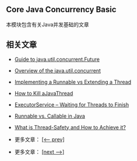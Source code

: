 ## Core Java Concurrency Basic

本模块包含有关Java并发基础的文章

## 相关文章

- [Guide to java.util.concurrent.Future](docs/Java_Future.md)
- [Overview of the java.util.concurrent](docs/Java_Concurrent.md)
- [Implementing a Runnable vs Extending a Thread](docs/Java_Thread_Runnable.md)
- [How to Kill aJavaThread](docs/Java_Thread_Stop.md)
- [ExecutorService – Waiting for Threads to Finish](docs/Java_Wait_Thread_Finish.md)
- [Runnable vs. Callable in Java](docs/Java_Runnable_Callable.md)
- [What is Thread-Safety and How to Achieve it?](docs/Java_ThreadSafe.md)

- 更多文章： [[<-- prev]](../java-concurrency-simple/README.md)
- 更多文章： [[next -->]](../java-concurrency-basic-2/README.md)